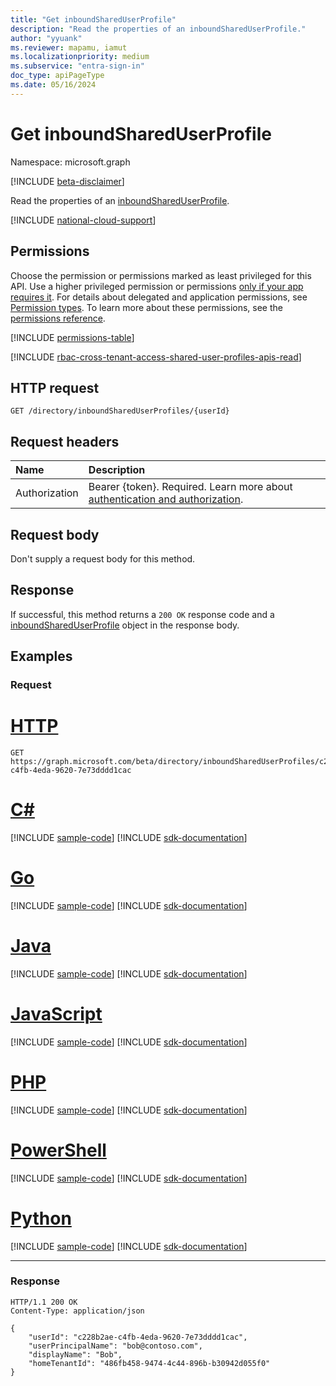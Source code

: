 ```yaml
---
title: "Get inboundSharedUserProfile"
description: "Read the properties of an inboundSharedUserProfile."
author: "yyuank"
ms.reviewer: mapamu, iamut
ms.localizationpriority: medium
ms.subservice: "entra-sign-in"
doc_type: apiPageType
ms.date: 05/16/2024
---
```


# Get inboundSharedUserProfile

Namespace: microsoft.graph

[!INCLUDE [beta-disclaimer](../../includes/beta-disclaimer.md)]

Read the properties of an [inboundSharedUserProfile](../resources/inboundshareduserprofile.md).

[!INCLUDE [national-cloud-support](../../includes/global-only.md)]

## Permissions

Choose the permission or permissions marked as least privileged for this API. Use a higher privileged permission or permissions [only if your app requires it](/graph/permissions-overview#best-practices-for-using-microsoft-graph-permissions). For details about delegated and application permissions, see [Permission types](/graph/permissions-overview#permission-types). To learn more about these permissions, see the [permissions reference](/graph/permissions-reference).

<!-- { "blockType": "permissions", "name": "inboundshareduserprofile_get" } -->
[!INCLUDE [permissions-table](../includes/permissions/inboundshareduserprofile-get-permissions.md)]

[!INCLUDE [rbac-cross-tenant-access-shared-user-profiles-apis-read](../includes/rbac-for-apis/rbac-cross-tenant-access-shared-user-profiles-apis-read.md)]

## HTTP request

<!-- {
  "blockType": "ignored"
}
-->

``` http
GET /directory/inboundSharedUserProfiles/{userId}
```

## Request headers

|Name|Description|
|:---|:---|
|Authorization|Bearer {token}. Required. Learn more about [authentication and authorization](/graph/auth/auth-concepts).|

## Request body

Don't supply a request body for this method.

## Response

If successful, this method returns a `200 OK` response code and a [inboundSharedUserProfile](../resources/inboundshareduserprofile.md) object in the response body.

## Examples

### Request

# [HTTP](#tab/http)
<!-- {
  "blockType": "request",
  "name": "get_inboundshareduserprofile"
}
-->

``` http
GET https://graph.microsoft.com/beta/directory/inboundSharedUserProfiles/c228b2ae-c4fb-4eda-9620-7e73dddd1cac
```

# [C#](#tab/csharp)
[!INCLUDE [sample-code](../includes/snippets/csharp/get-inboundshareduserprofile-csharp-snippets.md)]
[!INCLUDE [sdk-documentation](../includes/snippets/snippets-sdk-documentation-link.md)]

# [Go](#tab/go)
[!INCLUDE [sample-code](../includes/snippets/go/get-inboundshareduserprofile-go-snippets.md)]
[!INCLUDE [sdk-documentation](../includes/snippets/snippets-sdk-documentation-link.md)]

# [Java](#tab/java)
[!INCLUDE [sample-code](../includes/snippets/java/get-inboundshareduserprofile-java-snippets.md)]
[!INCLUDE [sdk-documentation](../includes/snippets/snippets-sdk-documentation-link.md)]

# [JavaScript](#tab/javascript)
[!INCLUDE [sample-code](../includes/snippets/javascript/get-inboundshareduserprofile-javascript-snippets.md)]
[!INCLUDE [sdk-documentation](../includes/snippets/snippets-sdk-documentation-link.md)]

# [PHP](#tab/php)
[!INCLUDE [sample-code](../includes/snippets/php/get-inboundshareduserprofile-php-snippets.md)]
[!INCLUDE [sdk-documentation](../includes/snippets/snippets-sdk-documentation-link.md)]

# [PowerShell](#tab/powershell)
[!INCLUDE [sample-code](../includes/snippets/powershell/get-inboundshareduserprofile-powershell-snippets.md)]
[!INCLUDE [sdk-documentation](../includes/snippets/snippets-sdk-documentation-link.md)]

# [Python](#tab/python)
[!INCLUDE [sample-code](../includes/snippets/python/get-inboundshareduserprofile-python-snippets.md)]
[!INCLUDE [sdk-documentation](../includes/snippets/snippets-sdk-documentation-link.md)]

---

### Response

<!-- {
  "blockType": "response",
  "truncated": true,
  "@odata.type": "microsoft.graph.inboundSharedUserProfile"
}
-->

``` http
HTTP/1.1 200 OK
Content-Type: application/json

{
    "userId": "c228b2ae-c4fb-4eda-9620-7e73dddd1cac",
    "userPrincipalName": "bob@contoso.com",
    "displayName": "Bob",
    "homeTenantId": "486fb458-9474-4c44-896b-b30942d055f0"
}
```
